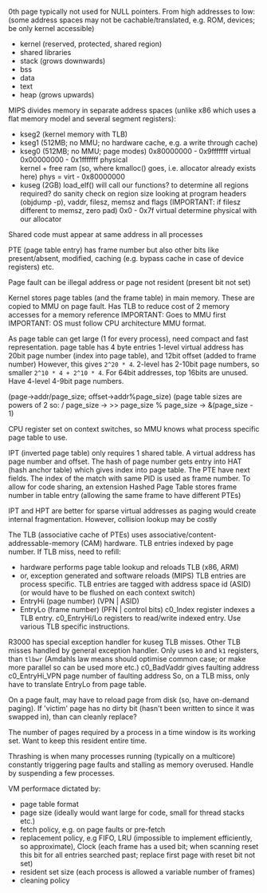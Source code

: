 <!-- SPDX-License-Identifier: zlib-acknowledgement -->
0th page typically not used for NULL pointers.
From high addresses to low:  (some address spaces may not be cachable/translated, e.g. ROM, devices; be only kernel accessible)
  - kernel (reserved, protected, shared region)
  - shared libraries
  - stack (grows downwards)
  - bss
  - data
  - text 
  - heap (grows upwards)

MIPS divides memory in separate address spaces (unlike x86 which uses a flat memory model and several segment registers):
  - kseg2 (kernel memory with TLB)
  - kseg1 (512MB; no MMU; no hardware cache, e.g. a write through cache)
  - kseg0 (512MB; no MMU; page modes)
    0x80000000 - 0x9fffffff virtual
    0x00000000 - 0x1fffffff physical  
    kernel + free ram (so, where kmalloc() goes, i.e. allocator already exists here)
    phys = virt - 0x80000000
  - kuseg (2GB)
    load_elf() will call our functions? to determine all regions required?
    do sanity check on region size
    looking at program headers (objdump -p), vaddr, filesz, memsz and flags 
    (IMPORTANT: if filesz different to memsz, zero pad)
    0x0 - 0x7f virtual
    determine physical with our allocator

Shared code must appear at same address in all processes

PTE (page table entry) has frame number but also other bits like present/absent, modified, caching (e.g. bypass cache in case of device registers) etc.

Page fault can be illegal address or page not resident (present bit not set)

Kernel stores page tables (and the frame table) in main memory. 
These are copied to MMU on page fault.
Has TLB to reduce cost of 2 memory accesses for a memory reference
IMPORTANT: Goes to MMU first
IMPORTANT: OS must follow CPU architecture MMU format.

As page table can get large (1 for every process), need compact and fast representation.
page table has 4 byte entries
1-level virtual address has 20bit page number (index into page table), and 12bit offset (added to frame number)
However, this gives `2^20 * 4`.
2-level has 2-10bit page numbers, so smaller `2^10 * 4 + 2^10 * 4`.
For 64bit addresses, top 16bits are unused. Have 4-level 4-9bit page numbers.

(page->addr/page_size; offset->addr%page_size)
(page table sizes are powers of 2 so:
/ page_size -> >> page_size
% page_size -> &(page_size - 1)

CPU register set on context switches, so MMU knows what process specific page table to use.

IPT (inverted page table) only requires 1 shared table.
A virtual address has page number and offset.
The hash of page number gets entry into HAT (hash anchor table) which gives index into page table.
The PTE have next fields. The index of the match with same PID is used as frame number.
To allow for code sharing, an extension Hashed Page Table stores frame number in table entry (allowing the same frame to have different PTEs)

IPT and HPT are better for sparse virtual addresses as paging would create internal fragmentation.
However, collision lookup may be costly

The TLB (associative cache of PTEs) uses associative/content-addressable-memory (CAM) hardware.
TLB entries indexed by page number.
If TLB miss, need to refill:
  - hardware performs page table lookup and reloads TLB (x86, ARM)
  - or, exception generated and software reloads (MIPS)
TLB entries are process specific. 
TLB entries are tagged with address space id (ASID) (or would have to be flushed on each context switch)
  - EntryHi (page number)
   (VPN | ASID)
  - EntryLo (frame number)
   (PFN | control bits)
c0_Index register indexes a TLB entry.
c0_EntryHi/Lo registers to read/write indexed entry.
Use various TLB specific instructions.

R3000 has special exception handler for kuseg TLB misses. Other TLB misses handled by general exception handler.
Only uses `k0` and `k1` registers, than `tlbwr`
(Amdahls law means should optimise common case; or make more parallel so can be used more etc.)
c0_BadVaddr gives faulting address
c0_EntryHi_VPN page number of faulting address
So, on a TLB miss, only have to translate EntryLo from page table.

On a page fault, may have to reload page from disk (so, have on-demand paging).
If 'victim' page has no dirty bit (hasn't been written to since it was swapped in), than can cleanly replace?

The number of pages required by a process in a time window is its working set.
Want to keep this resident entire time.

Thrashing is when many processes running (typically on a multicore) constantly triggering page faults and stalling as memory overused.
Handle by suspending a few processes.

VM performace dictated by:
  - page table format
  - page size (ideally would want large for code, small for thread stacks etc.)
  - fetch policy, e.g. on page faults or pre-fetch
  - replacement policy, e.g FIFO, LRU (impossible to implement efficiently, so approximate), 
    Clock (each frame has a used bit; when scanning reset this bit for all entries searched past; replace first page with reset bit not set)
  - resident set size (each process is allowed a variable number of frames)
  - cleaning policy
